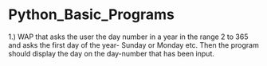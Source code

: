 # Python_Basic_Programs
1.) WAP that asks the user the day number in a year in the range 2 to 365 and asks the first day of the year- Sunday or Monday etc.
Then the program should display the day on the day-number that has been input.
